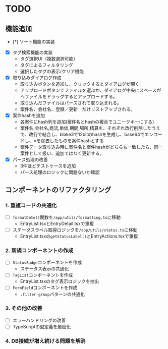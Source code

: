 # TODO

## 機能追加
- [*] ソート機能の実装
- [x] タグ検索機能の実装
  - タグ選択UI（複数選択可能）
  - タグによるフィルタリング
  - 選択したタグの表示/クリア機能
- [x] 取り込みダイアログ作成
  - 取り込みボタンを追加し、クリックするとダイアログが開く
  - アップロードボタンでファイルを選ぶか、ダイアログ中央にスペースがへファイルをドラッグするとアップロードする。
  - 取り込んだファイルはパースされて取り込まれる。
  - 案件名、会社名、登録／更新　だけリストアップされる。
- [x] 案件hashを追加
  - 各案件にhash列を追加(案件名とhashの複合でユニークキーにする)
  - 案件名,会社名,商流,単価,期間,場所,精算を、それぞれ改行削除したうえで、改行で結合し、blake3で12bitのhashを生成し、base64でエンコードし、=を除去したものを案件hashとする
  - 案件データ取り込み時に案件名と案件hashがどちらも一致したら、同一案件として扱い、追加ではなく更新する。
- [x] パース処理の改善
  - 3件ほどテストケースを追加
  - パース処理のロジックに問題ないか確認



## コンポーネントのリファクタリング

### 1. 重複コードの共通化
- [ ] `formatDate()`関数を`/app/utils/formatting.ts`に移動
  - EntryList.tsxとEntryDetail.tsxで重複
- [ ] ステータスラベル取得ロジックを`/app/utils/status.ts`に移動
  - EntryList.tsxの`getStatusLabel()`とEntryActions.tsxで重複

### 2. 新規コンポーネントの作成
- [ ] `StatusBadge`コンポーネントを作成
  - ステータス表示の共通化
- [ ] `TagList`コンポーネントを作成
  - EntryList.tsxのタグ表示ロジックを抽出
- [ ] `FormField`コンポーネントを作成
  - `.filter-group`パターンの共通化

### 3. その他の改善
- [ ] エラーハンドリングの改善
- [ ] TypeScriptの型定義を厳密化

### 4. DB接続が増え続ける問題を解消
